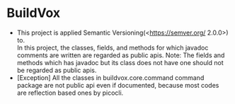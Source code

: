 # BuildVox

* This project is applied Semantic Versioning(<https://semver.org/ 2.0.0>) to.  
  In this project, the classes, fields, and methods for which javadoc comments are written are regarded as public apis.
  Note: The fields and methods which has javadoc but its class does not have one should not be regarded as public apis. 
* [Exception] All the classes in buildvox.core.command command package are not public api even if documented, because most codes
  are reflection based ones by picocli.
  
